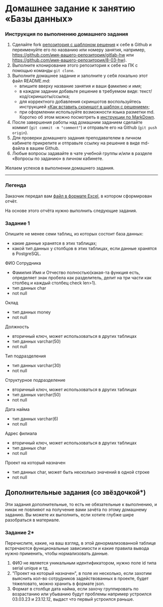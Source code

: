 # Домашнее задание к занятию «Базы данных»

### Инструкция по выполнению домашнего задания

1. Сделайте fork [репозитория c шаблоном решения](https://github.com/netology-code/sys-pattern-homework) к себе в Github и переименуйте его по названию или номеру занятия, например, https://github.com/имя-вашего-репозитория/gitlab-hw или https://github.com/имя-вашего-репозитория/8-03-hw).
2. Выполните клонирование этого репозитория к себе на ПК с помощью команды `git clone`.
3. Выполните домашнее задание и заполните у себя локально этот файл README.md:
   - впишите вверху название занятия и ваши фамилию и имя;
   - в каждом задании добавьте решение в требуемом виде: текст/код/скриншоты/ссылка;
   - для корректного добавления скриншотов воспользуйтесь инструкцией [«Как вставить скриншот в шаблон с решением»](https://github.com/netology-code/sys-pattern-homework/blob/main/screen-instruction.md);
   - при оформлении используйте возможности языка разметки md. Коротко об этом можно посмотреть в [инструкции по MarkDown](https://github.com/netology-code/sys-pattern-homework/blob/main/md-instruction.md).
4. После завершения работы над домашним заданием сделайте коммит (`git commit -m "comment"`) и отправьте его на Github (`git push origin`).
5. Для проверки домашнего задания преподавателем в личном кабинете прикрепите и отправьте ссылку на решение в виде md-файла в вашем Github.
6. Любые вопросы задавайте в чате учебной группы и/или в разделе «Вопросы по заданию» в личном кабинете.

Желаем успехов в выполнении домашнего задания.

---
### Легенда

Заказчик передал вам [файл в формате Excel](https://github.com/netology-code/sdb-homeworks/blob/main/resources/hw-12-1.xlsx), в котором сформирован отчёт. 

На основе этого отчёта нужно выполнить следующие задания.

### Задание 1

Опишите не менее семи таблиц, из которых состоит база данных:

- какие данные хранятся в этих таблицах;
- какой тип данных у столбцов в этих таблицах, если данные хранятся в PostgreSQL.



ФИО Сотрудника 
- Фамилия Имя и Отчество полностью(какая-та функция есть, определяет знак пробела как разделитель, делит на три части как столбец и каждый столбец check len>1).
- тип данных char
- not null

Оклад 
- тип данных money
- not null

Должность 
- вторичный ключ, может использоваться в других таблицах
- тип данных varchar(50)
- not null

Тип подразделения 
- тип данных varchar(30)
- not null

Структурное подразделение 
- вторичный ключ, может использоваться в других таблицах
- тип данных varchar(50)
- not null

Дата найма 
- тип данных varchar(6)
- not null

Адрес филиала 
- вторичный ключ, может использоваться в других таблицах
- тип данных char
- not null

Проект на который назначен 
- тип данных char, может быть несколько значений в одной строке
- not null


## Дополнительные задания (со звёздочкой*)
Эти задания дополнительные, то есть не обязательные к выполнению, и никак не повлияют на получение вами зачёта по этому домашнему заданию. Вы можете их выполнить, если хотите глубже шире разобраться в материале.


### Задание 2*

Перечислите, какие, на ваш взгляд, в этой денормализованной таблице встречаются функциональные зависимости и какие правила вывода нужно применить, чтобы нормализовать данные.

1. ФИО не является уникальным идентификатором, нужно поле id типа serial unique и тд.
2. "Проект на который назначен", в поле их несколько, если захотим выяснить кол-во сотрудников задействованных в проекте, будет тяжеловато, можно хранить в формате json. 
3. Формат в столбце дата найма, если захочу группировать по возрастанию или убыванию будут проблемы например устроился 03.03.23 и 23.12.12, выдаст что первый устроился раньше.

